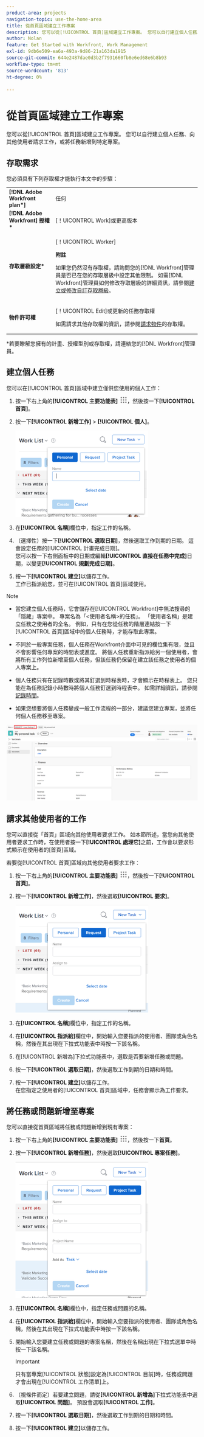 ```yaml
---
product-area: projects
navigation-topic: use-the-home-area
title: 從首頁區域建立工作專案
description: 您可以從[!UICONTROL 首頁]區域建立工作專案。 您可以自行建立個人任務、向其他使用者請求工作，或將任務新增到特定專案。
author: Nolan
feature: Get Started with Workfront, Work Management
exl-id: 9db6e509-ea6a-493a-9d86-21a163da1915
source-git-commit: 644e2487dae0d3b2f7931660fb8e6ed68e6b8b93
workflow-type: tm+mt
source-wordcount: '813'
ht-degree: 0%

---
```


# 從首頁區域建立工作專案

<!--
<p data-mc-conditions="QuicksilverOrClassic.Draft mode">(NOTE: From Courtney: Need to rename)</p>
-->

您可以從[!UICONTROL 首頁]區域建立工作專案。 您可以自行建立個人任務、向其他使用者請求工作，或將任務新增到特定專案。

## 存取需求

您必須具有下列存取權才能執行本文中的步驟：

<table style="table-layout:auto"> 
 <col> 
 <col> 
 <tbody> 
  <tr> 
   <td role="rowheader"><strong>[!DNL Adobe Workfront plan*]</strong></td> 
   <td> <p>任何</p> </td> 
  </tr> 
  <tr> 
   <td role="rowheader"><strong>[!DNL Adobe Workfront] 授權*</strong></td> 
   <td> <p>[！UICONTROL Work]或更高版本</p> </td> 
  </tr> 
  <tr> 
   <td role="rowheader"><strong>存取層級設定*</strong></td> 
   <td> <p>[！UICONTROL Worker]</p> <p><b>附註</b></p> 
   <p>如果您仍然沒有存取權，請詢問您的[!DNL Workfront]管理員是否已在您的存取層級中設定其他限制。 如需[!DNL Workfront]管理員如何修改存取層級的詳細資訊，請參閱<a href="../../../administration-and-setup/add-users/configure-and-grant-access/create-modify-access-levels.md" class="MCXref xref">建立或修改自訂存取層級</a>。</p> </td> 
  </tr> 
  <tr> 
   <td role="rowheader"><strong>物件許可權</strong></td> 
   <td> <p>[！UICONTROL Edit]或更新的任務存取權</p> <p>如需請求其他存取權的資訊，請參閱<a href="../../../workfront-basics/grant-and-request-access-to-objects/request-access.md" class="MCXref xref">請求物件</a>的存取權。</p> </td> 
  </tr> 
 </tbody> 
</table>

&#42;若要瞭解您擁有的計畫、授權型別或存取權，請連絡您的[!DNL Workfront]管理員。

## 建立個人任務

您可以在[!UICONTROL 首頁]區域中建立僅供您使用的個人工作：

1. 按一下右上角的&#x200B;**[!UICONTROL 主要功能表]** ![](assets/main-menu-icon.png)，然後按一下&#x200B;**[!UICONTROL 首頁]**。
1. 按一下&#x200B;**[!UICONTROL 新增工作]** > **[!UICONTROL 個人]**。

   ![](assets/creating-work-items-new-task-personal-nwe-350x228.png)

1. 在&#x200B;**[!UICONTROL 名稱]**&#x200B;欄位中，指定工作的名稱。
1. （選擇性）按一下&#x200B;**[!UICONTROL 選取日期]**，然後選取工作到期的日期。 這會設定任務的[!UICONTROL 計畫完成日期]。\
   您可以按一下右側面板中的日期或編輯&#x200B;**[!UICONTROL 直接在任務中完成]**&#x200B;日期，以變更&#x200B;**[!UICONTROL 規劃完成日期]**。

1. 按一下&#x200B;**[!UICONTROL 建立]**&#x200B;以儲存工作。\
   工作已指派給您，並可在[!UICONTROL 首頁]區域使用。

>[!NOTE]
>
>* 當您建立個人任務時，它會儲存在[!UICONTROL Workfront]中無法搜尋的「隱藏」專案中。 專案名為「&lt;使用者名稱>的任務」。 「使用者名稱」是建立任務之使用者的全名。 例如，只有在您從任務的階層連結按一下[!UICONTROL 首頁]區域中的個人任務時，才能存取此專案。
>
>* 不同於一般專案任務，個人任務在Workfront介面中可見的欄位集有限，並且不會影響任何專案的時間表或進度。 將個人任務重新指派給另一個使用者，會將所有工作列位新增至個人任務，但該任務仍保留在建立該任務之使用者的個人專案上。
>
>
>* 個人任務只有在記錄時數或將其釘選到時程表時，才會顯示在時程表上。 您只能在為任務記錄小時數時將個人任務釘選到時程表中。 如需詳細資訊，請參閱[記錄時間](../../../timesheets/create-and-manage-timesheets/log-time.md)。
> 
>* 如果您想要將個人任務變成一般工作流程的一部分，建議您建立專案，並將任何個人任務移至專案。
>
> ![[!UICONTROL 個人任務的專案]](assets/createworkitems-personal--project-350x105.png)

## 請求其他使用者的工作

您可以直接從「首頁」區域向其他使用者要求工作。 如本節所述，當您向其他使用者要求工作時，在使用者按一下&#x200B;**[!UICONTROL 處理它]**&#x200B;之前，工作會以要求形式顯示在使用者的[首頁]區域。

若要從[!UICONTROL 首頁]區域向其他使用者要求工作：

1. 按一下右上角的&#x200B;**[!UICONTROL 主要功能表]** ![](assets/main-menu-icon.png)，然後按一下&#x200B;**[!UICONTROL 首頁]**。
1. 按一下&#x200B;**[!UICONTROL 新增工作]**，然後選取&#x200B;**[!UICONTROL 要求]**。

   ![](assets/creating-work-items-new-task-request-nwe-350x283.png)

1. 在&#x200B;**[!UICONTROL 名稱]**&#x200B;欄位中，指定工作的名稱。
1. 在&#x200B;**[!UICONTROL 指派給]**&#x200B;欄位中，開始輸入您要指派的使用者、團隊或角色名稱，然後在其出現在下拉式功能表中時按一下該名稱。
1. 在[!UICONTROL 新增為]下拉式功能表中，選取是否要新增任務或問題。
1. 按一下&#x200B;**[!UICONTROL 選取日期]**，然後選取工作到期的日期和時間。
1. 按一下&#x200B;**[!UICONTROL 建立]**&#x200B;以儲存工作。\
   在您指定之使用者的[!UICONTROL 首頁]區域中，任務會顯示為工作要求。

## 將任務或問題新增至專案

您可以直接從首頁區域將任務或問題新增到現有專案：

1. 按一下右上角的&#x200B;**[!UICONTROL 主要功能表]** ![](assets/main-menu-icon.png)，然後按一下&#x200B;**首頁**。
1. 按一下&#x200B;**[!UICONTROL 新增任務]**，然後選取&#x200B;**[!UICONTROL 專案任務]**。

   ![](assets/creating-work-items-new-project-task-nwe-350x358.png)

1. 在&#x200B;**[!UICONTROL 名稱]**&#x200B;欄位中，指定任務或問題的名稱。
1. 在&#x200B;**[!UICONTROL 指派給]**&#x200B;欄位中，開始輸入您要指派的使用者、團隊或角色名稱，然後在其出現在下拉式功能表中時按一下該名稱。
1. 開始輸入您要建立任務或問題的專案名稱，然後在名稱出現在下拉式選單中時按一下該名稱。

   >[!IMPORTANT]
   >
   >只有當專案[!UICONTROL 狀態]設定為[!UICONTROL 目前]時，任務或問題才會出現在[!UICONTROL 工作清單]上。

1. （視條件而定）若要建立問題，請從&#x200B;**[!UICONTROL 新增為]**&#x200B;下拉式功能表中選取&#x200B;**[!UICONTROL 問題]**。 預設會選取&#x200B;**[!UICONTROL 工作]**。

1. 按一下&#x200B;**[!UICONTROL 選取日期]**，然後選取工作到期的日期和時間。
1. 按一下&#x200B;**[!UICONTROL 建立]**&#x200B;以儲存工作。
